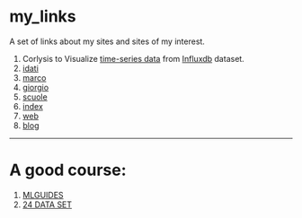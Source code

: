 # my_links

A set of links about my sites and sites of my interest.

1. Corlysis to  Visualize  [time-series data](https://corlysis.com/grafana/dashboard/db/sigfox1?orgId=620&from=1530606322781&to=1530622425247) from [Influxdb](https://www.influxdata.com/blog/) dataset.
2. [idati](http://www.idati.it/)
3. [marco](http://marco.idati.it/)
4. [giorgio](http://giorgio.idati.it/)
5. [scuole](http://scuole.idati.it/)
6. [index](http://www.lumutu.it/SIC/default/index.html)
7. [web](http://web.lumutu.it/)
8. [blog](http://blog.idati.it/)



--------------------------------------------

A good course:
==============
1. [MLGUIDES](https://ml4a.github.io/guides/)
2. [24 DATA SET](https://www.analyticsvidhya.com/blog/2018/03/comprehensive-collection-deep-learning-datasets/?utm_source=mail&utm_medium=sendy&utm_campaign=10_Jan_2019_Subscribers_DL&utm_source=newsletter&utm_medium=sendy&utm_campaign=email_marketing)




